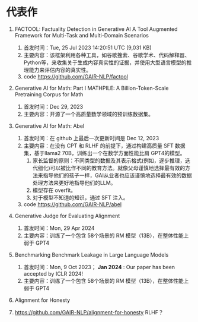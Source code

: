 # 代表作

1. FACTOOL: Factuality Detection in Generative AI A Tool Augmented Framework for Multi-Task and Multi-Domain Scenarios

   1. 首发时间：Tue, 25 Jul 2023 14:20:51 UTC (9,031 KB)
   2. 主要内容：该框架利用各种工具，如谷歌搜索、谷歌学术、代码解释器、Python等，来收集关于生成内容真实性的证据，并使用大型语言模型的推理能力来评估内容的真实性。
   3. code https://github.com/GAIR-NLP/factool
2. Generative AI for Math: Part I MATHPILE: A Billion-Token-Scale Pretraining Corpus for Math

   1. 首发时间：Dec 29, 2023
   2. 主要内容：开源了一个高质量数学领域的预训练数据集。
3. Generative AI for Math: Abel

   1. 首发时间：在 github 上最后一次更新时间是 Dec 12, 2023
   2. 主要内容：在没有 CPT 和 RLHF 的前提下，通过构建高质量 SFT 数据集，基于llama2 70B，训练出一个在数学方面性能比肩 GPT4的模型。
      1. 家长监督的原则：不同类型的数据及其表示格式(例如，逐步推理，迭代细化)可以被比作不同的教育方法。就像父母谨慎地选择最有效的方法来指导他们的孩子一样，GAI从业者也应该谨慎地选择最有效的数据处理方法来更好地指导他们的LLM。
      2. 模型存在 overfit。
      3. 对于模型不知道的知识，通过 SFT 注入。
   3. code https://github.com/GAIR-NLP/abel
4. Generative Judge for Evaluating Alignment

   1. 首发时间：Mon, 29 Apr 2024
   2. 主要内容：训练了一个包含 58个场景的 RM 模型（13B），在整体性能上弱于 GPT4
5. Benchmarking Benchmark Leakage in Large Language Models

   1. 首发时间：Mon, 9 Oct 2023； **Jan 2024** : Our paper has been accepted by ICLR 2024!
   2. 主要内容：训练了一个包含 58个场景的 RM 模型（13B），在整体性能上弱于 GPT4
6. Alignment for Honesty
7. https://github.com/GAIR-NLP/alignment-for-honesty
   RLHF？
